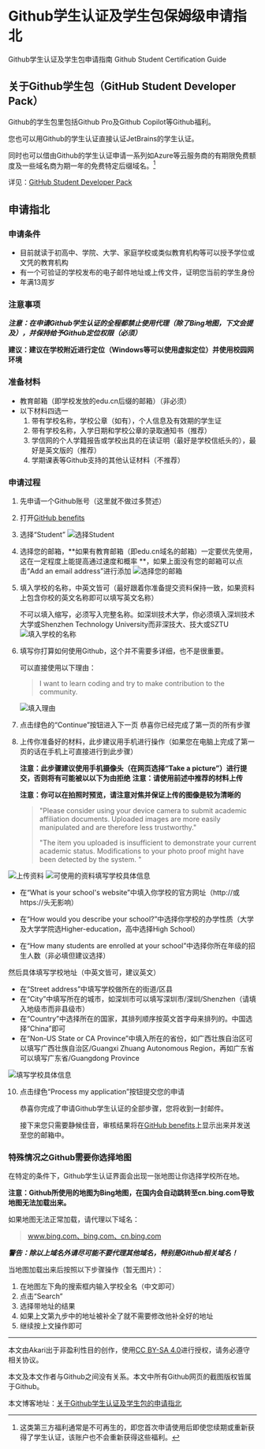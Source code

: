 # Github学生认证及学生包保姆级申请指北
Github学生认证及学生包申请指南
Github Student Certification Guide
## 关于Github学生包（GitHub Student Developer Pack）

Github的学生包里包括Github Pro及Github Copilot等Github福利。

您也可以用Github的学生认证直接认证JetBrains的学生认证。

同时也可以借由Github的学生认证申请一系列如Azure等云服务商的有期限免费额度及一些域名商为期一年的免费特定后缀域名。[^footnote]

详见：[GitHub Student Developer Pack](https://education.github.com/pack)

[^footnote]: 这类第三方福利通常是不可再生的，即您首次申请使用后即使您续期或重新获得了学生认证，该账户也不会重新获得这些福利。

## 申请指北

### 申请条件

* 目前就读于初高中、学院、大学、家庭学校或类似教育机构等可以授予学位或文凭的教育机构
* 有一个可验证的学校发布的电子邮件地址或上传文件，证明您当前的学生身份
* 年满13周岁

### 注意事项

***注意：在申请Github学生认证的全程都禁止使用代理（除了Bing地图，下文会提及），并保持给予Github定位权限（必须）***

**建议：建议在学校附近进行定位（Windows等可以使用虚拟定位）并使用校园网环境**

### 准备材料

* 教育邮箱（即学校发放的edu.cn后缀的邮箱）（非必须）
* 以下材料四选一
  1. 带有学校名称，学校公章（如有），个人信息及有效期的学生证
  2. 带有学校名称，入学日期和学校公章的录取通知书（推荐）
  3. 学信网的个人学籍报告或学校出具的在读证明（最好是学校信纸头的），最好是英文版的（推荐）
  4. 学期课表等Github支持的其他认证材料（不推荐）

### 申请过程

1. 先申请一个Github账号（这里就不做过多赘述）

2. 打开[GitHub benefits](https://education.github.com/discount_requests/pack_application)

3. 选择“Student”
   ![选择Student](https://oss-zjk.lhcloud.com.cn/pic/2.png)

4. 选择您的邮箱，**如果有教育邮箱（即edu.cn域名的邮箱）一定要优先使用，这在一定程度上能提高通过速度和概率 **，如果上面没有您的邮箱可以点击“Add an email address”进行添加
   ![选择您的邮箱](https://oss-zjk.lhcloud.com.cn/pic/3.png)

5. 填入学校的名称，中英文皆可（最好跟着你准备提交资料保持一致，如果资料上包含你校的英文名称即可以填写英文名称）

   不可以填入缩写，必须写入完整名称。如深圳技术大学，你必须填入深圳技术大学或Shenzhen Technology University而非深技大、技大或SZTU
   ![填入学校的名称](https://oss-zjk.lhcloud.com.cn/pic/4.png)

6. 填写你打算如何使用Github，这个并不需要多详细，也不是很重要。

   可以直接使用以下理由：
   > I want to learn coding and try to make contribution to the community.

   ![填入理由](https://oss-zjk.lhcloud.com.cn/pic/5.png)

7. 点击绿色的“Continue”按钮进入下一页
   恭喜你已经完成了第一页的所有步骤

8. 上传你准备好的材料，此步建议用手机进行操作（如果您在电脑上完成了第一页的话在手机上可直接进行到此步骤）

   **注意：此步骤建议使用手机摄像头（在网页选择“Take a picture”）进行提交，否则将有可能被以以下为由拒绝**
   **注意：请使用前述中推荐的材料上传**
   
   **注意：你可以在拍照时预览，请注意对焦并保证上传的图像是较为清晰的**
   
   >"Please consider using your device camera to submit academic affiliation documents. Uploaded images are more easily manipulated and are therefore less trustworthy."
   >
   >"The item you uploaded is insufficient to demonstrate your current academic status. Modifications to your photo proof might have been detected by the system. "

![上传资料](https://oss-zjk.lhcloud.com.cn/pic/6.png)
![可使用的资料](https://oss-zjk.lhcloud.com.cn/pic/7.png)填写学校具体信息

* 在“What is your school's website”中填入你学校的官方网址（http://或https://头无影响）

* 在“How would you describe your school?”中选择你学校的办学性质（大学及大学学院选Higher-education，高中选择High School）

* 在“How many students are enrolled at your school”中选择你所在年级的招生人数（非必填但建议选择）

然后具体填写学校地址（中英文皆可，建议英文）

* 在“Street address”中填写学校做所在的街道/区县
* 在“City”中填写所在的城市，如深圳市可以填写深圳市/深圳/Shenzhen（请填入地级市而非县级市）
* 在“Country”中选择所在的国家，其排列顺序按英文首字母来排列的。中国选择“China”即可
* 在“Non-US State or CA Province”中填入所在的省份，如广西壮族自治区可以填写广西壮族自治区/Guangxi Zhuang Autonomous Region，再如广东省可以填写广东省/Guangdong Province

![填写学校具体信息](https://oss-zjk.lhcloud.com.cn/pic/8.png)

10. 点击绿色“Process my application”按钮提交您的申请

    恭喜你完成了申请Github学生认证的全部步骤，您将收到一封邮件。

    接下来您只需要静候佳音，审核结果将在[GitHub benefits](https://education.github.com/discount_requests/pack_application)上显示出来并发送至您的邮箱中。

### 特殊情况之Github需要你选择地图

在特定的条件下，Github学生认证界面会出现一张地图让你选择学校所在地。

**注意：Github所使用的地图为Bing地图，在国内会自动跳转至cn.bing.com导致地图无法加载出来。**

如果地图无法正常加载，请代理以下域名：

> www.bing.com、bing.com、cn.bing.com

***警告：除以上域名外请尽可能不要代理其他域名，特别是Github相关域名！***

当地图加载出来后按照以下步骤操作（暂无图片）：

1. 在地图左下角的搜索框内输入学校全名（中文即可）
2. 点击“Search”
3. 选择带地址的结果
4. 如果上文第九步中的地址被补全了就不需要修改他补全好的地址
5. 继续按上文操作即可

------

本文由Akari出于非盈利性目的创作，使用[CC BY-SA 4.0](https://creativecommons.org/licenses/by-sa/4.0/deed.zh)进行授权，请务必遵守相关协议。

本文及本文作者与Github之间没有关系。本文中所有Github网页的截图版权皆属于Github。

本文博客地址：[关于Github学生认证及学生包的申请指北](https://www.lhcloud.com.cn/index.php/archives/10/)
